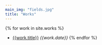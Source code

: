 ```yaml
---
main_img: "fields.jpg"
title: "Works"
---
```


<script type="text/javascript">
  var WORKS = [
{% for work in site.works %}
    {{ work | jsonify }},
{% endfor %}    
  ]
  console.log(WORKS);
</script>

{% for work in site.works %}
* [{{work.title}}]({{work.url}}) *{{work.date}}*
{% endfor %}